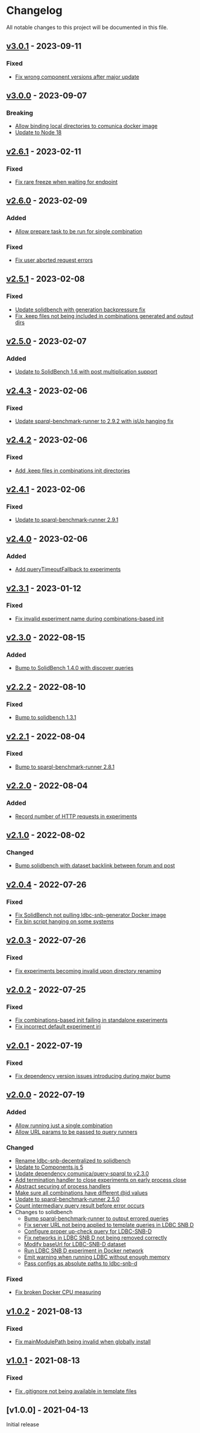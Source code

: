 # Changelog
All notable changes to this project will be documented in this file.

<a name="v3.0.1"></a>
## [v3.0.1](https://github.com/rubensworks/jbr.js/compare/v3.0.0...v3.0.1) - 2023-09-11

### Fixed
* [Fix wrong component versions after major update](https://github.com/rubensworks/jbr.js/commit/67cd5e5610466fdfa61cb1007f69b910cbbf008b)

<a name="v3.0.0"></a>
## [v3.0.0](https://github.com/rubensworks/jbr.js/compare/v2.6.1...v3.0.0) - 2023-09-07

### Breaking
* [Allow binding local directories to comunica docker image](https://github.com/rubensworks/jbr.js/commit/b462a9991a85cbba8a78732d7d53c396884cc5cc)
* [Update to Node 18](https://github.com/rubensworks/jbr.js/commit/75c2c06625a2d488eeb1e3bf44f12731215332a0)

<a name="v2.6.1"></a>
## [v2.6.1](https://github.com/rubensworks/jbr.js/compare/v2.6.0...v2.6.1) - 2023-02-11

### Fixed
* [Fix rare freeze when waiting for endpoint](https://github.com/rubensworks/jbr.js/commit/61eba521a90f0bd8e214d9ba0adde586c0e7140a)

<a name="v2.6.0"></a>
## [v2.6.0](https://github.com/rubensworks/jbr.js/compare/v2.5.1...v2.6.0) - 2023-02-09

### Added
* [Allow prepare task to be run for single combination](https://github.com/rubensworks/jbr.js/commit/9b8764f29caea47382c91bcccea50e58cdf74be1)

### Fixed
* [Fix user aborted request errors](https://github.com/rubensworks/jbr.js/commit/a9da2959d56142f260a5a8eb05cb3e4d3c8a8753)

<a name="v2.5.1"></a>
## [v2.5.1](https://github.com/rubensworks/jbr.js/compare/v2.5.0...v2.5.1) - 2023-02-08

### Fixed
* [Update solidbench with generation backpressure fix](https://github.com/rubensworks/jbr.js/commit/d02215ae19c7ab69bf95a110d4b7494babf955e4)
* [Fix .keep files not being included in combinations generated and output dirs](https://github.com/rubensworks/jbr.js/commit/e2e863c7247e06d6b5b15528ec76f9a01b6cf95e)

<a name="v2.5.0"></a>
## [v2.5.0](https://github.com/rubensworks/jbr.js/compare/v2.4.3...v2.5.0) - 2023-02-07

### Added
* [Update to SolidBench 1.6 with post multiplication support](https://github.com/rubensworks/jbr.js/commit/5056826d35d95c3a93e1c43ca088138177d2eee1)

<a name="v2.4.3"></a>
## [v2.4.3](https://github.com/rubensworks/jbr.js/compare/v2.4.2...v2.4.3) - 2023-02-06

### Fixed
* [Update sparql-benchmark-runner to 2.9.2 with isUp hanging fix](https://github.com/rubensworks/jbr.js/commit/cfaa3d02e7e2d15db9b5a5e9e4095d2ef2b47763)

<a name="v2.4.2"></a>
## [v2.4.2](https://github.com/rubensworks/jbr.js/compare/v2.4.1...v2.4.2) - 2023-02-06

### Fixed
* [Add .keep files in combinations init directories](https://github.com/rubensworks/jbr.js/commit/03dfed45a975dd6033690b95205e1d04bcb1994a)

<a name="v2.4.1"></a>
## [v2.4.1](https://github.com/rubensworks/jbr.js/compare/v2.4.0...v2.4.1) - 2023-02-06

### Fixed
* [Update to sparql-benchmark-runner 2.9.1](https://github.com/rubensworks/jbr.js/commit/f987ebfbdfe5eb472837a640ea7df5ae8824836d)

<a name="v2.4.0"></a>
## [v2.4.0](https://github.com/rubensworks/jbr.js/compare/v2.3.1...v2.4.0) - 2023-02-06

### Added
* [Add queryTimeoutFallback to experiments](https://github.com/rubensworks/jbr.js/commit/39e9b3a49d35726cdfd1f9118b372701d1d0a227)

<a name="v2.3.1"></a>
## [v2.3.1](https://github.com/rubensworks/jbr.js/compare/v2.3.0...v2.3.1) - 2023-01-12

### Fixed
* [Fix invalid experiment name during combinations-based init](https://github.com/rubensworks/jbr.js/commit/58255d1874a73ba6c449bc7d2fbc621a37b960d6)

<a name="v2.3.0"></a>
## [v2.3.0](https://github.com/rubensworks/jbr.js/compare/v2.2.2...v2.3.0) - 2022-08-15

### Added
* [Bump to SolidBench 1.4.0 with discover queries](https://github.com/rubensworks/jbr.js/commit/cf42d58c8d60353f47bd4dfe593d668c7a01f9ca)

<a name="v2.2.2"></a>
## [v2.2.2](https://github.com/rubensworks/jbr.js/compare/v2.2.1...v2.2.2) - 2022-08-10

### Fixed
* [Bump to solidbench 1.3.1](https://github.com/rubensworks/jbr.js/commit/7843ec0fcd671d64baf41cb90f9486088f70bf97)

<a name="v2.2.1"></a>
## [v2.2.1](https://github.com/rubensworks/jbr.js/compare/v2.2.0...v2.2.1) - 2022-08-04

### Fixed
* [Bump to sparql-benchmark-runner 2.8.1](https://github.com/rubensworks/jbr.js/commit/c43250145d28e602018cbf8ec4a1780151788800)

<a name="v2.2.0"></a>
## [v2.2.0](https://github.com/rubensworks/jbr.js/compare/v2.1.0...v2.2.0) - 2022-08-04

### Added
* [Record number of HTTP requests in experiments](https://github.com/rubensworks/jbr.js/commit/339c0885d216619164789f286a962247c69acf1b)

<a name="v2.1.0"></a>
## [v2.1.0](https://github.com/rubensworks/jbr.js/compare/v2.0.4...v2.1.0) - 2022-08-02

### Changed
* [Bump solidbench with dataset backlink between forum and post](https://github.com/rubensworks/jbr.js/commit/44f92ae58c6f19944a9516664342c38979de5ab1)

<a name="v2.0.4"></a>
## [v2.0.4](https://github.com/rubensworks/jbr.js/compare/v2.0.3...v2.0.4) - 2022-07-26

### Fixed
* [Fix SolidBench not pulling ldbc-snb-generator Docker image](https://github.com/rubensworks/jbr.js/commit/099a4d2f1c6fda41f14d74338ebad56180f8362a)
* [Fix bin script hanging on some systems](https://github.com/rubensworks/jbr.js/commit/a1f5668584e8e16d53f1a963ae4b017b991cb602)

<a name="v2.0.3"></a>
## [v2.0.3](https://github.com/rubensworks/jbr.js/compare/v2.0.2...v2.0.3) - 2022-07-26

### Fixed
* [Fix experiments becoming invalid upon directory renaming](https://github.com/rubensworks/jbr.js/commit/346658d5e803df808eef2929d316517d10745866)

<a name="v2.0.2"></a>
## [v2.0.2](https://github.com/rubensworks/jbr.js/compare/v2.0.1...v2.0.2) - 2022-07-25

### Fixed
* [Fix combinations-based init failing in standalone experiments](https://github.com/rubensworks/jbr.js/commit/796609ca2f347496196f04839424f6e3bc2f712a)
* [Fix incorrect default experiment iri](https://github.com/rubensworks/jbr.js/commit/54ec13fb2b889651b9b39e42ed0dd13c81de30e8)

<a name="v2.0.1"></a>
## [v2.0.1](https://github.com/rubensworks/jbr.js/compare/v2.0.0...v2.0.1) - 2022-07-19

### Fixed
* [Fix dependency version issues introducing during major bump](https://github.com/rubensworks/jbr.js/commit/4e525009e7103a0f5727912696a9280a3754bae1)

<a name="v2.0.0"></a>
## [v2.0.0](https://github.com/rubensworks/jbr.js/compare/v1.0.2...v2.0.0) - 2022-07-19

### Added
* [Allow running just a single combination](https://github.com/rubensworks/jbr.js/commit/61f9389a0da7992bed29039e6e9f119bf1cb83f1)
* [Allow URL params to be passed to query runners](https://github.com/rubensworks/jbr.js/commit/b5f073c86ef738e103a39fed18748d1aa581db7c)

### Changed
* [Rename ldbc-snb-decentralized to solidbench](https://github.com/rubensworks/jbr.js/commit/b71e4e48003e2dc5136ea3dac9c20c10505e6178)
* [Update to Components.js 5](https://github.com/rubensworks/jbr.js/commit/9230cfa90b85a169131f557604d7c0311693661b)
* [Update dependency comunica/query-sparql to v2.3.0](https://github.com/rubensworks/jbr.js/commit/6f78f42521cd1d84b57cb94ad7d0dc80614ac47b)
* [Add termination handler to close experiments on early process close](https://github.com/rubensworks/jbr.js/commit/67249ca3ce38aa6e9131a08c33012a322e16aec4)
* [Abstract securing of process handlers](https://github.com/rubensworks/jbr.js/commit/cee5ece990356c6283aeb887daa722db69abd6ff)
* [Make sure all combinations have different @id values](https://github.com/rubensworks/jbr.js/commit/b3c5425f3fc0683070fd9450a1bda153722741f6)
* [Update to sparql-benchmark-runner 2.5.0](https://github.com/rubensworks/jbr.js/commit/f2ffcc8136f07f05b08d63e003086693f633743f)
* [Count intermediary query result before error occurs](https://github.com/rubensworks/jbr.js/commit/fc2b987a6408e79681a5c0a3b779e48cde83608d)
* Changes to solidbench
    * [Bump sparql-benchmark-runner to output errored queries](https://github.com/rubensworks/jbr.js/commit/fc91acb8c901c6860419c29968671c57f84ea740)
    * [Fix server URL not being applied to template queries in LDBC SNB D](https://github.com/rubensworks/jbr.js/commit/b1e541a8f759860e57dea917df5839e0cc628978)
    * [Configure proper up-check query for LDBC-SNB-D](https://github.com/rubensworks/jbr.js/commit/928259f5c72bf277bf42fa2f3df5aaf4a2d97594)
    * [Fix networks in LDBC SNB D not being removed correctly](https://github.com/rubensworks/jbr.js/commit/da79b1cb0bb4db8531e0dab20893202533307af8)
    * [Modify baseUrl for LDBC-SNB-D dataset](https://github.com/rubensworks/jbr.js/commit/3c55b995a91b0b9979ee881b9f9f02a37930bea5)
    * [Run LDBC SNB D experiment in Docker network](https://github.com/rubensworks/jbr.js/commit/62da5ef6890110b0a10292319e9c2f346042f4fa)
    * [Emit warning when running LDBC without enough memory](https://github.com/rubensworks/jbr.js/commit/f23216b79575928f0e6318c2a2d0650f44183f1a)
    * [Pass configs as absolute paths to ldbc-snb-d](https://github.com/rubensworks/jbr.js/commit/b35c15282f78565130046ec64afbe44ece4cfd5d)

### Fixed
* [Fix broken Docker CPU measuring](https://github.com/rubensworks/jbr.js/commit/e5079dda8465e710caa9202832703aead080429f)

<a name="v1.0.2"></a>
## [v1.0.2](https://github.com/rubensworks/jbr.js/compare/v1.0.1...v1.0.2) - 2021-08-13

### Fixed
* [Fix mainModulePath being invalid when globally install](https://github.com/rubensworks/jbr.js/commit/366949199b3c74b18476cb681aa36f558c204b20)

<a name="v1.0.1"></a>
## [v1.0.1](https://github.com/rubensworks/jbr.js/compare/v1.0.0...v1.0.1) - 2021-08-13

### Fixed
* [Fix .gitignore not being available in template files](https://github.com/rubensworks/jbr.js/commit/6c7f47d4450fdf8bbe48b830db543bffb704f59d)

<a name="v1.0.0"></a>
## [v1.0.0] - 2021-04-13

Initial release
